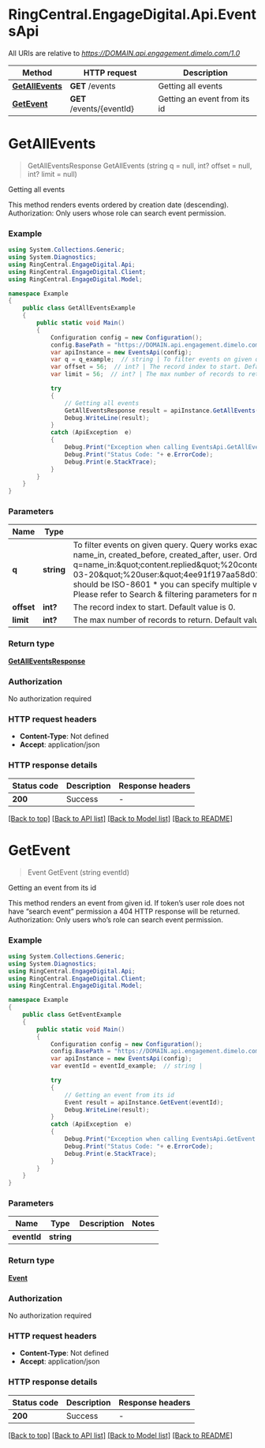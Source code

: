 # RingCentral.EngageDigital.Api.EventsApi

All URIs are relative to *https://DOMAIN.api.engagement.dimelo.com/1.0*

Method | HTTP request | Description
------------- | ------------- | -------------
[**GetAllEvents**](EventsApi.md#getallevents) | **GET** /events | Getting all events
[**GetEvent**](EventsApi.md#getevent) | **GET** /events/{eventId} | Getting an event from its id


<a name="getallevents"></a>
# **GetAllEvents**
> GetAllEventsResponse GetAllEvents (string q = null, int? offset = null, int? limit = null)

Getting all events

This method renders events ordered by creation date (descending).  Authorization​: Only users whose role can search event permission.

### Example
```csharp
using System.Collections.Generic;
using System.Diagnostics;
using RingCentral.EngageDigital.Api;
using RingCentral.EngageDigital.Client;
using RingCentral.EngageDigital.Model;

namespace Example
{
    public class GetAllEventsExample
    {
        public static void Main()
        {
            Configuration config = new Configuration();
            config.BasePath = "https://DOMAIN.api.engagement.dimelo.com/1.0";
            var apiInstance = new EventsApi(config);
            var q = q_example;  // string | To filter events on given query. Query works exactly like threads query but only have those keywords: content, content_thread, name_in, created_before, created_after, user. Order can be created_at.desc (default) or created_at.asc. e.g. q=name_in:\"content.replied\"%20content_thread:\"7f946431b6eebffafae642cc\"%20created_after:\"2014-03-20\"%20user:\"4ee91f197aa58d01b500000f\"%20order:\"created_at.asc\" * DateTime parameters should be ISO-8601 * you can specify multiple value for a given keyword: q=name_in:’content.replied’&name_in:’content.ignored’ Please refer to ​Search & filtering parameters​ for more details. (optional) 
            var offset = 56;  // int? | The record index to start. Default value is 0. (optional) 
            var limit = 56;  // int? | The max number of records to return. Default value is 30, max value is 150. (optional) 

            try
            {
                // Getting all events
                GetAllEventsResponse result = apiInstance.GetAllEvents(q, offset, limit);
                Debug.WriteLine(result);
            }
            catch (ApiException  e)
            {
                Debug.Print("Exception when calling EventsApi.GetAllEvents: " + e.Message );
                Debug.Print("Status Code: "+ e.ErrorCode);
                Debug.Print(e.StackTrace);
            }
        }
    }
}
```

### Parameters

Name | Type | Description  | Notes
------------- | ------------- | ------------- | -------------
 **q** | **string**| To filter events on given query. Query works exactly like threads query but only have those keywords: content, content_thread, name_in, created_before, created_after, user. Order can be created_at.desc (default) or created_at.asc. e.g. q&#x3D;name_in:\&quot;content.replied\&quot;%20content_thread:\&quot;7f946431b6eebffafae642cc\&quot;%20created_after:\&quot;2014-03-20\&quot;%20user:\&quot;4ee91f197aa58d01b500000f\&quot;%20order:\&quot;created_at.asc\&quot; * DateTime parameters should be ISO-8601 * you can specify multiple value for a given keyword: q&#x3D;name_in:’content.replied’&amp;name_in:’content.ignored’ Please refer to ​Search &amp; filtering parameters​ for more details. | [optional] 
 **offset** | **int?**| The record index to start. Default value is 0. | [optional] 
 **limit** | **int?**| The max number of records to return. Default value is 30, max value is 150. | [optional] 

### Return type

[**GetAllEventsResponse**](GetAllEventsResponse.md)

### Authorization

No authorization required

### HTTP request headers

 - **Content-Type**: Not defined
 - **Accept**: application/json

### HTTP response details
| Status code | Description | Response headers |
|-------------|-------------|------------------|
| **200** | Success |  -  |

[[Back to top]](#) [[Back to API list]](../README.md#documentation-for-api-endpoints) [[Back to Model list]](../README.md#documentation-for-models) [[Back to README]](../README.md)

<a name="getevent"></a>
# **GetEvent**
> Event GetEvent (string eventId)

Getting an event from its id

This method renders an event from given id. If token’s user role does not have “search event” permission a 404 HTTP response will be returned.  Authorization​: Only users who’s role can search event permission.

### Example
```csharp
using System.Collections.Generic;
using System.Diagnostics;
using RingCentral.EngageDigital.Api;
using RingCentral.EngageDigital.Client;
using RingCentral.EngageDigital.Model;

namespace Example
{
    public class GetEventExample
    {
        public static void Main()
        {
            Configuration config = new Configuration();
            config.BasePath = "https://DOMAIN.api.engagement.dimelo.com/1.0";
            var apiInstance = new EventsApi(config);
            var eventId = eventId_example;  // string | 

            try
            {
                // Getting an event from its id
                Event result = apiInstance.GetEvent(eventId);
                Debug.WriteLine(result);
            }
            catch (ApiException  e)
            {
                Debug.Print("Exception when calling EventsApi.GetEvent: " + e.Message );
                Debug.Print("Status Code: "+ e.ErrorCode);
                Debug.Print(e.StackTrace);
            }
        }
    }
}
```

### Parameters

Name | Type | Description  | Notes
------------- | ------------- | ------------- | -------------
 **eventId** | **string**|  | 

### Return type

[**Event**](Event.md)

### Authorization

No authorization required

### HTTP request headers

 - **Content-Type**: Not defined
 - **Accept**: application/json

### HTTP response details
| Status code | Description | Response headers |
|-------------|-------------|------------------|
| **200** | Success |  -  |

[[Back to top]](#) [[Back to API list]](../README.md#documentation-for-api-endpoints) [[Back to Model list]](../README.md#documentation-for-models) [[Back to README]](../README.md)


